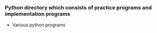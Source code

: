 ### Python directory which consists of practice programs and implementation programs
- Various python programs 
